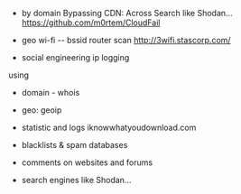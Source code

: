 - by domain
Bypassing CDN:  Across Search like Shodan...
https://github.com/m0rtem/CloudFail


- geo
wi-fi -- bssid
router scan
http://3wifi.stascorp.com/

- social engineering
ip logging







using

- domain - whois

- geo: geoip

- statistic and logs
iknowwhatyoudownload.com

- blacklists & spam databases

- comments on websites and forums

- search engines like Shodan...